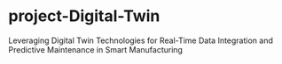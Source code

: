 # project-Digital-Twin
Leveraging Digital Twin Technologies for Real-Time Data Integration and Predictive Maintenance in Smart Manufacturing
